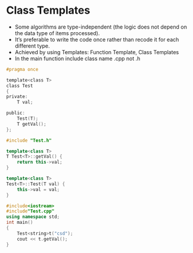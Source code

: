 # Class Templates
- Some algorithms are type-independent (the logic does not depend on the data type of items processed).
- It’s preferable to write the code once rather than recode it for each different type.
- Achieved by using Templates: Function Template, Class Templates
- In the main function include class name .cpp not .h 

```h
#pragma once

template<class T>
class Test
{
private:
	T val;

public:
	Test(T);
	T getVal();
};
```
```cpp
#include "Test.h"

template<class T>
T Test<T>::getVal() {
	return this->val;
}

template<class T>
Test<T>::Test(T val) {
	this->val = val;
}
```
```cpp
#include<iostream>
#include"Test.cpp"
using namespace std;
int main()
{
	Test<string>t("csd");
	cout << t.getVal();
}
```
